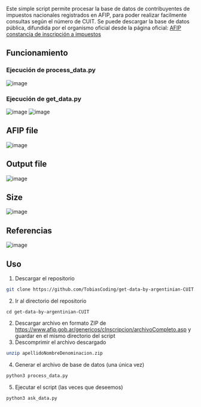 Este simple script permite procesar la base de datos de contribuyentes de impuestos nacionales registrados en AFIP, para poder realizar facilmente consultas según el número de CUIT.
Se puede descargar la base de datos pública, difundida por el organismo oficial desde la página oficial: [AFIP constancia de inscripción a impuestos](https://www.afip.gob.ar/genericos/cInscripcion/archivoCompleto.asp)

## Funcionamiento

### Ejecución de process_data.py

![image](https://github.com/user-attachments/assets/bc0f3f88-2ef8-4f9d-bdc0-d5f29631253d)

### Ejecución de get_data.py

![image](https://github.com/user-attachments/assets/74f6c6ae-49ed-44bb-b443-a2d46af84536)
![image](https://github.com/user-attachments/assets/64f66723-65e5-4c01-8f44-87530c1e8d24)


## AFIP file

![image](https://github.com/user-attachments/assets/6f4e5cfe-c721-4080-9ecf-a5d018f1ba7b)


## Output file

![image](https://github.com/user-attachments/assets/c0256713-a430-4642-be1f-6f175d75471e)


## Size

![image](https://github.com/user-attachments/assets/5ca500ef-43ff-49c6-be46-cdd75b37ff6b)

## Referencias
![image](https://github.com/user-attachments/assets/7a381ca3-afa3-44a4-86d6-bdfca5a048bf)

## Uso
1. Descargar el repositorio
```bash
git clone https://github.com/TobiasCoding/get-data-by-argentinian-CUIT.git
```
2. Ir al directorio del repositorio
```
cd get-data-by-argentinian-CUIT
```
2. Descargar archivo en formato ZIP de https://www.afip.gob.ar/genericos/cInscripcion/archivoCompleto.asp y guardar en el mismo directorio del script
3. Descomprimir el archivo descargado
```bash
unzip apellidoNombreDenominacion.zip
```
4. Generar el archivo de base de datos (una única vez)
```bash
python3 process_data.py
```
5. Ejecutar el script (las veces que deseemos)
```bash
python3 ask_data.py
```
